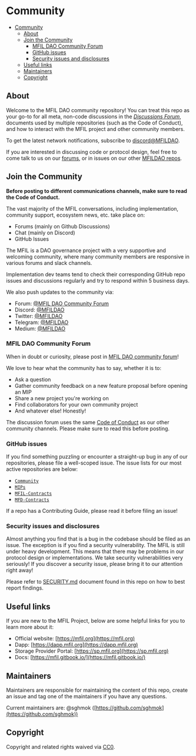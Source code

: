 # Community

- [Community](#community)
  - [About](#about)
  - [Join the Community](#join-the-community)
    - [MFIL DAO Community Forum](#mfil-dao-community-forum)
    - [GitHub issues](#github-issues)
    - [Security issues and disclosures](#security-issues-and-disclosures)
  - [Useful links](#useful-links)
  - [Maintainers](#maintainers)
  - [Copyright](#copyright)

## About

Welcome to the MFIL DAO community repository! You can treat this repo as your go-to for all meta, non-code discussions in the [*Discussions Forum*](https://github.com/sghmok/Community/discussions), documents used by multiple repositories (such as the Code of Conduct), and how to interact with the MFIL project and other community members.

To get the latest network notifications, subscribe to [discord@MFILDAO](https://discord.gg/PRDVfgpsku).

If you are interested in discussing code or protocol design, feel free to come talk to us on our [forums](#forums), or in issues on our other [MFILDAO repos](https://github.com/MFILDAO).

## Join the Community

**Before posting to different communications channels, make sure to read the Code of Conduct.**

The vast majority of the MFIL conversations, including implementation, community support, ecosystem news, etc. take place on:

- Forums (mainly on Github Discussions)
- Chat (mainly on Discord)
- GitHub Issues

The MFIL is a DAO governance project with a very supportive and welcoming community, where many community members are responsive in various forums and slack channels. 

Implementation dev teams tend to check their corresponding GitHub repo issues and discussions regularly and try to respond within 5 business days.

We also push updates to the community via:

- Forum: [@MFIL DAO Community Forum](https://github.com/sghmok/Community/discussions)
- Discord: [@MFILDAO](https://discord.gg/PRDVfgpsku)
- Twitter: [@MFILDAO](https://twitter.com/MFILDAO)
- Telegram: [@MFILDAO](https://t.me/MFILDAO)
- Medium: [@MFILDAO](https://medium.com/@mfildao)

### MFIL DAO Community Forum

When in doubt or curiosity, please post in [MFIL DAO community forum](https://github.com/sghmok/Community/discussions)!

We love to hear what the community has to say, whether it is to:

- Ask a question
- Gather community feedback on a new feature proposal before opening an MIP 
- Share a new project you're working on
- Find collaborators for your own community project
- And whatever else! Honestly!

The discussion forum uses the same [Code of Conduct](https://github.com/sghmok/Community/blob/main/CODE-OF-CONDUCT.md) as our other community channels. Please make sure to read this before posting.

### GitHub issues

If you find something puzzling or encounter a straight-up bug in any of our repositories, please file a well-scoped issue. The issue lists for our most active repositories are below:

- [`Community`](https://github.com/sghmok/Community/issues)
- [`MIPs`](https://github.com/sghmok/MIPs/issues)
- [`MFIL-Contracts`](https://github.com/sghmok/MFIL-Contracts/issues)
- [`MFD-Contracts`](https://github.com/sghmok/MFD-Contracts/issues)

If a repo has a Contributing Guide, please read it before filing an issue!

### Security issues and disclosures

Almost anything you find that is a bug in the codebase should be filed as an issue. The exception is if you find a security vulnerability. The MFIL is still under heavy development. This means that there may be problems in our protocol design or implementations.  We take security vulnerabilities very seriously! If you discover a security issue, please bring it to our attention right away!

Please refer to [SECURITY.md](./SECURITY.md) document found in this repo on how to best report findings.

## Useful links

If you are new to the MFIL Project, below are some helpful links for you to learn more about it:
- Official website: [https://mfil.org](https://mfil.org)  
- Dapp: [https://dapp.mfil.org](https://dapp.mfil.org)  
- Storage Provider Portal: [https://sp.mfil.org](https://sp.mfil.org)  
- Docs: [https://mfil.gitbook.io/](https://mfil.gitbook.io/)

## Maintainers

Maintainers are responsible for maintaining the content of this repo, create an issue and tag one of the maintainers if you have any questions.

Current maintainers are:
@sghmok ([https://github.com/sghmok](https://github.com/sghmok))

## Copyright

Copyright and related rights waived via [CC0](https://creativecommons.org/publicdomain/zero/1.0/).
